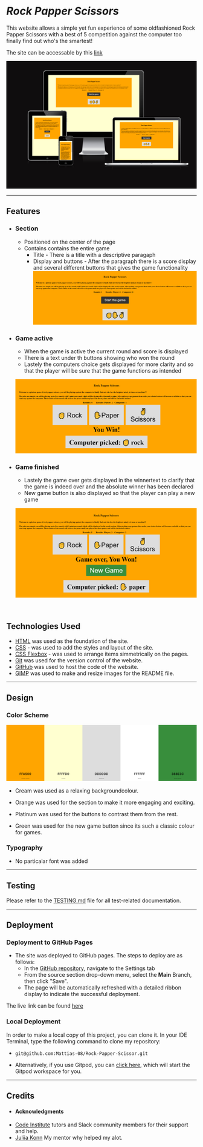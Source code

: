 # *Rock Papper Scissors*
This website allows a simple yet fun experience of some oldfashioned Rock Papper Scissors with a best of 5 competition against the computer too finally find out who's the smartest!

The site can be accessable by this [link](https://mattias-08.github.io/Rock-Papper-Scissor/)



![Responsive Mockup](documentation/game_responsive_mockup.png)

---

## Features

+ ### Section
    - Positioned on the center of the page
    - Contains contains the entire game
        * Title - There is a title with a descriptive paragaph
        * Display and buttons - After the paragraph there is a score display and several different buttons that gives the game functionality
    ![image navbar](documentation/image_game.png)

+ ### Game active
    - When the game is active the current round and score is displayed
    - There is a text under th buttons showing who won the round
    - Lastely the computers choice gets displayed for more clarity and so that the player will be sure that the game functions as intended

    ![image navbar](documentation/game_active.png)

+ ### Game finished
    - Lastely the game over gets displayed in the winnertext to clarify that the game is indeed over and the absolute winner has been declared
    - New game button is also displayed so that the player can play a new game

    ![image navbar](documentation/game_finished.png)

​
## Technologies Used

- [HTML](https://developer.mozilla.org/en-US/docs/Web/HTML) was used as the foundation of the site.
- [CSS](https://developer.mozilla.org/en-US/docs/Web/css) - was used to add the styles and layout of the site.
- [CSS Flexbox](https://developer.mozilla.org/en-US/docs/Learn/CSS/CSS_layout/Flexbox) - was used to arrange items simmetrically on the pages.
- [Git](https://git-scm.com/) was used for the version control of the website.
- [GitHub](https://github.com/) was used to host the code of the website.
- [GIMP](https://www.gimp.org/) was used to make and resize images for the README file.

---

## Design

### Color Scheme

![Color pallet](documentation/colour2_palette_png.png)

- Cream was used as a relaxing backgroundcolour.

- Orange was used for the section to make it more engaging and exciting.

- Platinum was used for the buttons to contrast them from the rest.

- Green was used for the new game button since its such a classic colour for games.





### Typography


- No particalar font was added 

---

## Testing

Please refer to the [TESTING.md](TESTING.md) file for all test-related documentation.

---

## Deployment

### Deployment to GitHub Pages

- The site was deployed to GitHub pages. The steps to deploy are as follows: 
  - In the [GitHub repository](https://github.com/Mattias-08/Rock-Papper-Scissor), navigate to the Settings tab 
  - From the source section drop-down menu, select the **Main** Branch, then click "Save".
  - The page will be automatically refreshed with a detailed ribbon display to indicate the successful deployment.

The live link can be found [here](https://mattias-08.github.io/Rock-Papper-Scissor/)

### Local Deployment

In order to make a local copy of this project, you can clone it.
In your IDE Terminal, type the following command to clone my repository:

- `git@github.com:Mattias-08/Rock-Papper-Scissor.git`

- Alternatively, if you use Gitpod, you can [click here](https://mattias08-rockpappersci-w9dlvjjdl70.ws-eu110.gitpod.io/), which will start the Gitpod workspace for you.

---

## Credits

+ #### Acknowledgments

- [Code Institute](https://codeinstitute.net/) tutors and Slack community members for their support and help.
- [Juliia Konn](https://github.com/IuliiaKonovalova) My mentor why helped my alot.